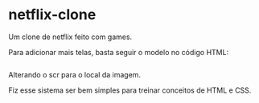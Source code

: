 # netflix-clone
Um clone de netflix feito com games. 


Para adicionar mais telas, basta seguir o modelo no código HTML:
<div class="item">
    <img class='box-jogos' src="LOCAL/DA/IMAGEM" alt="" srcset="">
</div>

Alterando o scr para o local da imagem.

Fiz esse sistema ser bem simples para treinar conceitos de HTML e CSS.

